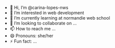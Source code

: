 - 👋 Hi, I’m @carina-lopes-nws
- 👀 I’m interested in web development
- 🌱 I’m currently learning at normandie web school
- 💞️ I’m looking to collaborate on ...
- 📫 How to reach me ...
- 😄 Pronouns: she/her
- ⚡ Fun fact: ...

<!---
carina-lopes-nws/carina-lopes-nws is a ✨ special ✨ repository because its `README.md` (this file) appears on your GitHub profile.
You can click the Preview link to take a look at your changes.
--->
